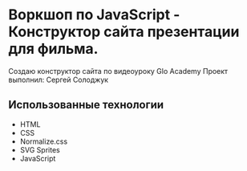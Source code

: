 # Воркшоп по JavaScript - Конструктор сайта презентации для фильма. 
Создаю конструктор сайта по видеоуроку Glo Academy
Проект выполнил: Сергей Солоджук

## Использованные технологии
- HTML
- CSS
- Normalize.css
- SVG Sprites
- JavaScript
